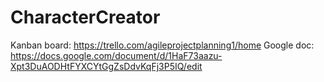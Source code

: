 # CharacterCreator
Kanban board: https://trello.com/agileprojectplanning1/home
Google doc: https://docs.google.com/document/d/1HaF73aazu-Xpt3DuAODHtFYXCYtGgZsDdvKqFj3P5IQ/edit

